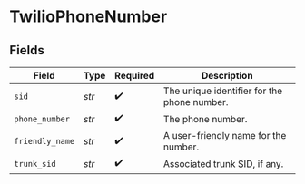 # TwilioPhoneNumber


## Fields

| Field                                       | Type                                        | Required                                    | Description                                 |
| ------------------------------------------- | ------------------------------------------- | ------------------------------------------- | ------------------------------------------- |
| `sid`                                       | *str*                                       | :heavy_check_mark:                          | The unique identifier for the phone number. |
| `phone_number`                              | *str*                                       | :heavy_check_mark:                          | The phone number.                           |
| `friendly_name`                             | *str*                                       | :heavy_check_mark:                          | A user-friendly name for the number.        |
| `trunk_sid`                                 | *str*                                       | :heavy_check_mark:                          | Associated trunk SID, if any.               |